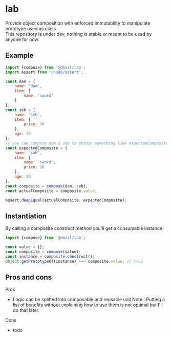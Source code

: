 # lab

Provide object composition with enforced immutability to manipulate prototype used as class.  
This repository is under dev, nothing is stable or meant to be used by anyone for now.

## Example

```javascript
import {compose} from '@dmail/lab';
import assert from '@node/assert';

const dam = {
    name: 'dam',
    item: {
        name: 'sword'
    }
};
const seb = {
    name: 'seb',
    item: {
        price: 10
    },
    age: 10
};
// you can compose dam & seb to obtain something like expectedComposite below
const expectedComposite = {
    name: 'seb',
    item: {
        name: 'sword',
        price: 10
    },
    age: 10
};
const composite = compose(dam, seb);
const actualComposite = composite.value;

assert.deepEqual(actualComposite, expectedComposite);
```

## Instantiation

By calling a composite construct method you'll get a consumable instance. 

```javascript
import {compose} from '@dmail/lab';

const value = {};
const composite = compose(value);
const instance = composite.construct();
Object.getPrototypeOf(instance) === composite.value; // true
```

## Pros and cons

Pros
- Logic can be splitted into composable and reusable unit
Note : Putting a list of benefits without explaining how to use them is not optimal but I'll do that later.

Cons
- todo


